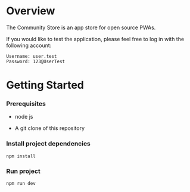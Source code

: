 # Overview

The Community Store is an app store for open source PWAs. 

If you would like to test the application, please feel free to log in with the following account:

```Username: user.test```  
```Password: 123@UserTest```

# Getting Started

### Prerequisites

- node js

- A git clone of this repository

### Install project dependencies

```npm install```

### Run project

```npm run dev```